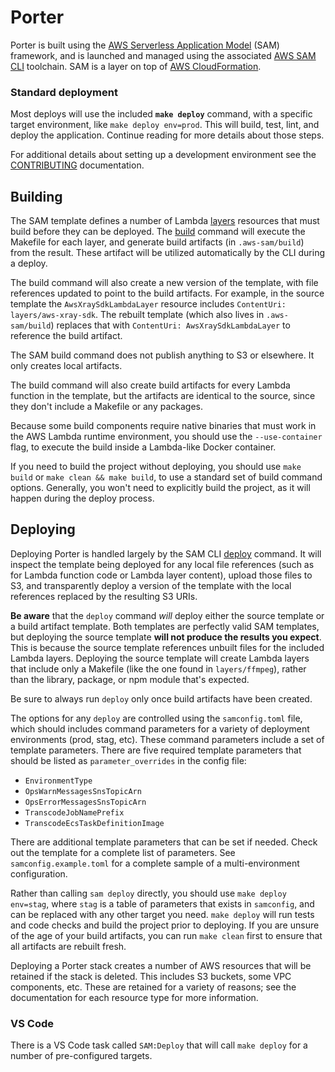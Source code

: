 # Porter

Porter is built using the [AWS Serverless Application Model](https://aws.amazon.com/serverless/sam/) (SAM) framework, and is launched and managed using the associated [AWS SAM CLI](https://docs.aws.amazon.com/serverless-application-model/latest/developerguide/serverless-sam-reference.html#serverless-sam-cli) toolchain. SAM is a layer on top of [AWS CloudFormation](https://aws.amazon.com/cloudformation/).

### Standard deployment

Most deploys will use the included **`make deploy`** command, with a specific target environment, like `make deploy env=prod`. This will build, test, lint, and deploy the application. Continue reading for more details about those steps.

For additional details about setting up a development environment see the [CONTRIBUTING](https://github.com/PRX/Porter/blob/master/CONTRIBUTING.md) documentation.

## Building

The SAM template defines a number of Lambda [layers](https://docs.aws.amazon.com/serverless-application-model/latest/developerguide/building-layers.html) resources that must build before they can be deployed. The [build](https://docs.aws.amazon.com/serverless-application-model/latest/developerguide/sam-cli-command-reference-sam-build.html) command will execute the Makefile for each layer, and generate build artifacts (in `.aws-sam/build`) from the result. These artifact will be utilized automatically by the CLI during a deploy.

The build command will also create a new version of the template, with file references updated to point to the build artifacts. For example, in the source template the `AwsXraySdkLambdaLayer` resource includes `ContentUri: layers/aws-xray-sdk`. The rebuilt template (which also lives in `.aws-sam/build`) replaces that with `ContentUri: AwsXraySdkLambdaLayer` to reference the build artifact.

The SAM build command does not publish anything to S3 or elsewhere. It only creates local artifacts.

The build command will also create build artifacts for every Lambda function in the template, but the artifacts are identical to the source, since they don't include a Makefile or any packages.

Because some build components require native binaries that must work in the AWS Lambda runtime environment, you should use the `--use-container` flag, to execute the build inside a Lambda-like Docker container.

If you need to build the project without deploying, you should use `make build` or `make clean && make build`, to use a standard set of build command options. Generally, you won't need to explicitly build the project, as it will happen during the deploy process.

## Deploying

Deploying Porter is handled largely by the SAM CLI [deploy](https://docs.aws.amazon.com/serverless-application-model/latest/developerguide/sam-cli-command-reference-sam-deploy.html) command. It will inspect the template being deployed for any local file references (such as for Lambda function code or Lambda layer content), upload those files to S3, and transparently deploy a version of the template with the local references replaced by the resulting S3 URIs.

**Be aware** that the `deploy` command _will_ deploy either the source template or a build artifact template. Both templates are perfectly valid SAM templates, but deploying the source template **will not produce the results you expect**. This is because the source template references unbuilt files for the included Lambda layers. Deploying the source template will create Lambda layers that include only a Makefile (like the one found in `layers/ffmpeg`), rather than the library, package, or npm module that's expected.

Be sure to always run `deploy` only once build artifacts have been created.

The options for any `deploy` are controlled using the `samconfig.toml` file, which should includes command parameters for a variety of deployment environments (prod, stag, etc). These command parameters include a set of template parameters. There are five required template parameters that should be listed as `parameter_overrides` in the config file:

- `EnvironmentType`
- `OpsWarnMessagesSnsTopicArn`
- `OpsErrorMessagesSnsTopicArn`
- `TranscodeJobNamePrefix`
- `TranscodeEcsTaskDefinitionImage`

There are additional template parameters that can be set if needed. Check out the template for a complete list of parameters. See `samconfig.example.toml` for a complete sample of a multi-environment configuration.

Rather than calling `sam deploy` directly, you should use `make deploy env=stag`, where `stag` is a table of parameters that exists in `samconfig`, and can be replaced with any other target you need. `make deploy` will run tests and code checks and build the project prior to deploying. If you are unsure of the age of your build artifacts, you can run `make clean` first to ensure that all artifacts are rebuilt fresh.

Deploying a Porter stack creates a number of AWS resources that will be retained if the stack is deleted. This includes S3 buckets, some VPC components, etc. These are retained for a variety of reasons; see the documentation for each resource type for more information.

### VS Code

There is a VS Code task called `SAM:Deploy` that will call `make deploy` for a number of pre-configured targets.
